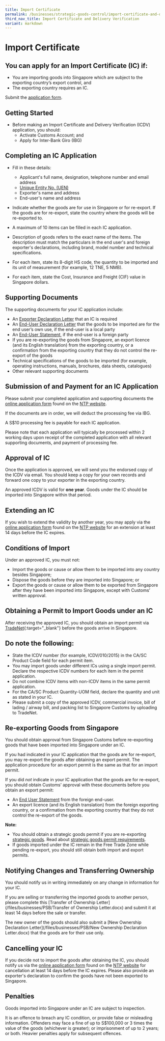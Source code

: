 ```yaml
---
title: Import Certificate
permalink: /businesses/strategic-goods-control/import-certificate-and-delivery-verification/import-certificate/
third_nav_title: Import Certificate and Delivery Verification
variant: markdown
---
```

# Import Certificate 

## You can apply for an Import Certificate (IC) if:

-   You are importing goods into Singapore which are subject to the exporting country’s export control, and
-   The exporting country requires an IC.

Submit the [application form](https://form.gov.sg/#!/60408fffd83b890011c7f8ab).

## Getting Started

-   Before making an Import Certificate and Delivery Verification (ICDV) application, you should:
    -   Activate Customs Account; and
    -   Apply for Inter-Bank Giro (IBG)

## Completing an IC Application

-   Fill in these details:
    
    -   Applicant's full name, designation, telephone number and email address
    -   [Unique Entity No. (UEN)](http://www.uen.gov.sg/)
    -   Exporter's name and address
    -   End-user's name and address
-   Indicate whether the goods are for use in Singapore or for re-export. If the goods are for re-export, state the country where the goods will be re-exported to.
-   A maximum of 10 items can be filled in each IC application.
-   Description of goods refers to the exact name of the items. The description must match the particulars in the end user's and foreign exporter's declarations, including brand, model number and technical specifications.
-   For each item, state its 8-digit HS code, the quantity to be imported and its unit of measurement (for example, 12 TNE, 5 NMB).
-   For each item, state the Cost, Insurance and Freight (CIF) value in Singapore dollars.

## Supporting Documents

The supporting documents for your IC application include:

-   An  [Exporter Declaration Letter](https://go.gov.sg/exporter-declaration-letter)  that an IC is required
-   An  [End-User Declaration Letter](https://go.gov.sg/end-user-declaration-letter) that the goods to be imported are for the end user’s own use, if the end-user is a local party
-   An  [End-User Statement](https://www.customs.gov.sg/eservices/customs-forms-and-service-links), if the end-user is a foreign party
-   If you are re-exporting the goods from Singapore, an export licence (and its English translation) from the exporting country, or a confirmation from the exporting country that they do not control the re-export of the goods
-   Technical specifications of the goods to be imported (for example, operating instructions, manuals, brochures, data sheets, catalogues)
-   Other relevant supporting documents


## Submission of and Payment for an IC Application

Please submit your completed application and supporting documents the [online application form](https://form.gov.sg/#!/60408fffd83b890011c7f8ab) found on the [NTP website](https://www.ntp.gov.sg/home).

If the documents are in order, we will deduct the processing fee via IBG.

A S$10 processing fee is payable for each IC application.

Please note that each application will typically be processed within 2 working days upon receipt of the completed application with all relevant supporting documents, and payment of processing fee.  


## Approval of IC

Once the application is approved, we will send you the endorsed copy of the ICDV via email. You should keep a copy for your own records and forward one copy to your exporter in the exporting country.

An approved ICDV is valid for  **one year**. Goods under the IC should be imported into Singapore within that period.

## Extending an IC

If you wish to extend the validity by another year, you may apply via the [online application form](https://form.gov.sg/#!/60408fffd83b890011c7f8ab) found on the [NTP website](http://www.ntp.gov.sg/) for an extension at least 14 days before the IC expires.

## Conditions of Import

Under an approved IC, you must not:

-   Import the goods or cause or allow them to be imported into any country besides Singapore;
-   Dispose the goods before they are imported into Singapore; or
-   Export the goods or cause or allow them to be exported from Singapore after they have been imported into Singapore, except with Customs’ written approval.

## Obtaining a Permit to Import Goods under an IC

After receiving the approved IC, you should obtain an import permit via  [TradeNet](https://www.ntp.gov.sg/public/government-services){:target="_blank"}  before the goods arrive in Singapore.

## Do note the following:

-   State the ICDV number (for example, ICDV/010/2015) in the CA/SC Product Code field for each permit item.
-   You may import goods under different ICs using a single import permit. Declare the respective ICDV numbers for each item in the permit application.
-   Do not combine ICDV items with non-ICDV items in the same permit application.
-   For the CA/SC Product Quantity-UOM field, declare the quantity and unit as stated in your IC.
-   Please submit a copy of the approved ICDV, commercial invoice, bill of lading / airway bill, and packing list to Singapore Customs by uploading to TradeNet.

## Re-exporting Goods from Singapore

You should obtain approval from Singapore Customs before re-exporting goods that have been imported into Singapore under an IC.

If you had indicated in your IC application that the goods are for re-export, you may re-export the goods after obtaining an export permit. The application procedure for an export permit is the same as that for an import permit.

If you did _not_ indicate  in your IC application that the goods are for re-export, you should obtain Customs’ approval with these documents before you obtain an export permit:

-   An  [End User Statement](/eservices/customs-forms-and-service-links) from the foreign end-user.
-   An export licence (and its English translation) from the foreign exporting country, or a confirmation from the exporting country that they do not control the re-export of the goods.

**Note:**

-   You should obtain a strategic goods permit if you are re-exporting  [strategic goods](/businesses/strategic-goods-control/strategic-goods-control-list). Read about [strategic goods permit requirements](/businesses/strategic-goods-control/permit-and-registration-requirements/individual-permit-export-transhipment-and-transit).
-   If goods imported under the IC remain in the Free Trade Zone while pending re-export, you should still obtain both import and export permits.

## Notifying Changes and Transferring Ownership

You should notify us in writing immediately on any change in information for your IC.

If you are selling or transferring the imported goods to another person, please complete this  [Transfer of Ownership Letter](/files/businesses/PSB/Transfer of Ownership Letter.docx) and submit it at least 14 days before the sale or transfer.

The new owner of the goods should also submit a  [New Ownership Declaration Letter](/files/businesses/PSB/New Ownership Declaration Letter.docx) that the goods are for their use only.

## Cancelling your IC

If you decide not to import the goods after obtaining the IC, you should notify us via the [online application form](https://form.gov.sg/#!/60408fffd83b890011c7f8ab) found on the [NTP website](https://www.ntp.gov.sg/home) for cancellation at least 14 days before the IC expires. Please also provide an exporter's declaration to confirm the goods have not been exported to Singapore.

## Penalties

Goods imported into Singapore under an IC are subject to inspection.

It is an offence to breach any IC condition, or provide false or misleading information. Offenders may face a fine of up to S$100,000 or 3 times the value of the goods (whichever is greater); or imprisonment of up to 2 years; or both. Heavier penalties apply for subsequent offences.